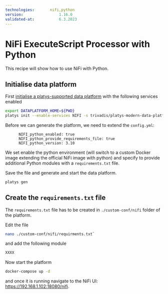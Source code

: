 ```yaml
---
technologies:       nifi,python
version:				1.16.0
validated-at:			6.3.2023
---
```



# NiFi ExecuteScript Processor with Python

This recipe will show how to use NiFi with Python. 

## Initialise data platform

First [initialise a platys-supported data platform](../documentation/getting-started) with the following services enabled

```bash
export DATAPLATFORM_HOME=${PWD}
platys init --enable-services NIFI -s trivadis/platys-modern-data-platform -w 1.16.0
```

Before we can generate the platform, we need to extend the `config.yml`:

```
      NIFI_python_enabled: true
      NIFI_python_provide_requirements_file: true
      NIFI_python_version: 3.10
```

We set enable the python environment (will switch to a custom Docker image extending the official NiFi image with python) and specify to provide additional Python modules with a `requirements.txt` file.

Save the file and generate and start the data platform.

```bash
platys gen
```

## Create the `requirements.txt` file

The `requirements.txt` file has to be created in `./custom-conf/nifi` folder of the platform. 

Edit the file 

```bash
nano ./custom-conf/nifi/requirments.txt`
```

and add the following module

```bash
XXXX
```

Now start the platform

```bash
docker-compose up -d
```

and once it is running navigate to the NiFi UI: <https://192.168.1.102:18080/nifi>.